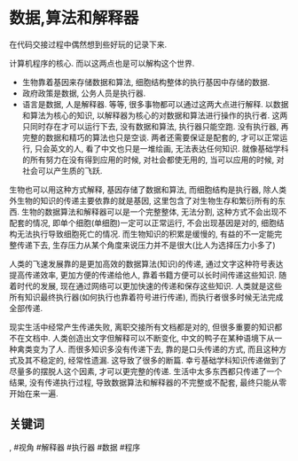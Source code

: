 # 数据,算法和解释器

在代码交接过程中偶然想到些好玩的记录下来.

计算机程序的核心. 而以这两点也是可以解构这个世界.
* 生物靠着基因来存储数据和算法, 细胞结构整体的执行基因中存储的数据.
* 政府政策是数据, 公务人员是执行器.
* 语言是数据, 人是解释器.
等等, 很多事物都可以通过这两大点进行解释. 以数据和算法为核心的知识, 以解释器为核心的对数据和算法进行操作的执行者. 这两只同时存在才可以运行下去, 没有数据和算法, 执行器只能空跑. 没有执行器, 再完整的数据和精巧的算法也只是空谈. 两者还需要保证是配套的, 才可以正常运行, 只会英文的人, 看了中文也只是一堆绘画, 无法表达任何知识. 就像基础学科的所有努力在没有得到应用的时候, 对社会都使无用的, 当可以应用的时候, 对社会可以产生质的飞跃.

生物也可以用这种方式解释, 基因存储了数据和算法, 而细胞结构是执行器, 除人类外生物的知识的传递主要依靠的就是基因, 这里包含了对生物生存和繁衍所有的东西. 生物的数据算法和解释器可以是一个完整整体, 无法分割, 这种方式不会出现不配套的情况, 即单个细胞\(单细胞\)一定可以正常运行, 不会出现基因是对的, 细胞结构无法执行导致细胞死亡的情况. 而生物知识的积累是缓慢的, 有益的不一定能完整传递下去, 生存压力从某个角度来说压力并不是很大\(比人为选择压力小多了\)

人类的飞速发展靠的是更加高效的数据算法\(知识\)的传递, 通过文字这种符号表达提高传递效率, 更加方便的传递给他人, 靠着书籍方便可以长时间传递这些知识. 随着时代的发展, 现在通过网络可以更加快速的传递和保存这些知识. 人类就是这些所有知识最终执行器\(如何执行也靠着符号进行传递\), 而执行者很多时候无法完成全部传递.

现实生活中经常产生传递失败, 离职交接所有文档都是对的, 但很多重要的知识都不在文档中. 人类创造出文字但解释可以不断变化, 中文的鸭子在某种语境下从一种禽类变为了人. 而很多知识多没有传递下去, 靠的是口头传递的方式, 而且这种方式及其不稳定的, 经常性遗漏. 这导致了很多的断篇. 幸亏基础学科知识传递做到了尽量多的摆脱人这个因素, 才可以更完整的传递. 生活中太多东西都只传递了一个结果, 没有传递执行过程, 导致数据算法和解释器的不完整或不配套, 最终只能从零开始在来一遍.

## 关键词

, #视角 #解释器 #执行器 #数据 #程序
